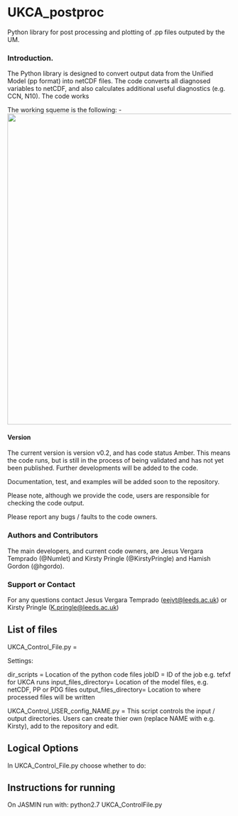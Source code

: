 # UKCA_postproc

Python library for post processing and plotting of .pp files outputed by the UM.

### Introduction.

The Python library is designed to convert output data from the Unified Model (pp format) into netCDF files.  The code converts all diagnosed variables to netCDF, and also calculates additional useful diagnostics (e.g. CCN, N10).  The code works 


The working squeme is the following:
-<img height='700' src='http://www.imageurl.ir/images/04941817947862852344.png'/>

#### Version

The current version is version v0.2, and has code status Amber.  This means the code runs, but is still in the process of being validated and has not yet been published. Further developments will be added to the code.

Documentation, test, and examples will be added soon to the repository.

Please note, although we provide the code, users are responsible for checking the code output.  

Please report any bugs / faults to the code owners.


### Authors and Contributors
The main developers, and current code owners, are Jesus Vergara Temprado (@Numlet) and Kirsty Pringle (@KirstyPringle) and Hamish Gordon (@hgordo). 


### Support or Contact
For any questions contact Jesus Vergara Temprado (eejvt@leeds.ac.uk) or Kirsty Pringle (K.pringle@leeds.ac.uk)


## List of files

UKCA_Control_File.py = 

Settings:

dir_scripts = Location of the python code files
jobID = ID of the job e.g. tefxf for UKCA runs 
input_files_directory= Location of the model files, e.g. netCDF, PP or PDG files
output_files_directory= Location to where processed files will be written


UKCA_Control_USER_config_NAME.py = This script controls the input / output directories.  Users can create thier own (replace NAME with e.g. Kirsty), add to the repository and edit. 

## Logical Options

In UKCA_Control_File.py choose whether to do:




## Instructions for running



On JASMIN run with:  python2.7 UKCA_ControlFile.py




